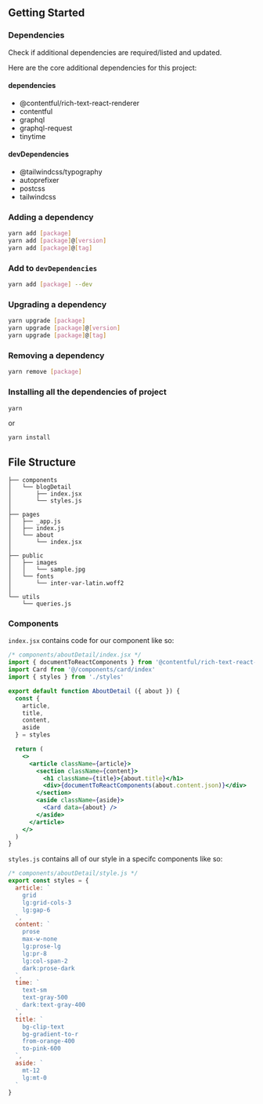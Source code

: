 ## Getting Started

### Dependencies

Check if additional dependencies are required/listed and updated. 

Here are the core additional dependencies for this project:

#### dependencies

- @contentful/rich-text-react-renderer
- contentful
- graphql
- graphql-request
- tinytime

#### devDependencies

- @tailwindcss/typography
- autoprefixer
- postcss
- tailwindcss

### Adding a dependency

```bash
yarn add [package]
yarn add [package]@[version]
yarn add [package]@[tag]
```

### Add to `devDependencies`

```bash
yarn add [package] --dev
```

### Upgrading a dependency

```bash
yarn upgrade [package]
yarn upgrade [package]@[version]
yarn upgrade [package]@[tag]
```

### Removing a dependency
```bash
yarn remove [package]
```

### Installing all the dependencies of project
```bash
yarn
```

or

```bash
yarn install
```

## File Structure

```
├── components
│   └── blogDetail
│       ├── index.jsx
│       └── styles.js
│
├── pages
│   ├── _app.js
│   ├── index.js
│   └── about
│       └── index.jsx
│
├── public
│   ├── images
│   │   └── sample.jpg
│   └── fonts
│       └── inter-var-latin.woff2
│
└── utils
    └── queries.js
```

### Components

`index.jsx` contains code for our component like so:

```jsx
/* components/aboutDetail/index.jsx */
import { documentToReactComponents } from '@contentful/rich-text-react-renderer'
import Card from '@/components/card/index'
import { styles } from './styles'

export default function AboutDetail ({ about }) {
  const {
    article,
    title,
    content,
    aside
  } = styles

  return (
    <>
      <article className={article}>
        <section className={content}>
          <h1 className={title}>{about.title}</h1>
          <div>{documentToReactComponents(about.content.json)}</div>
        </section>
        <aside className={aside}>
          <Card data={about} />
        </aside>
      </article>
    </>
  )
}
```

`styles.js` contains all of our style in a specifc components like so:
```jsx
/* components/aboutDetail/style.js */
export const styles = {
  article: `
    grid
    lg:grid-cols-3
    lg:gap-6
  `,
  content: `
    prose
    max-w-none
    lg:prose-lg
    lg:pr-8
    lg:col-span-2
    dark:prose-dark
  `,
  time: `
    text-sm
    text-gray-500
    dark:text-gray-400
  `,
  title: `
    bg-clip-text
    bg-gradient-to-r
    from-orange-400
    to-pink-600
  `,
  aside: `
    mt-12
    lg:mt-0
  `
}

```
